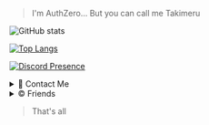
>I'm AuthZero... But you can call me Takimeru

![GitHub stats](https://github-readme-stats.vercel.app/api?username=AuthZero&show_icons=true&theme=synthwave)

[![Top Langs](https://github-readme-stats.vercel.app/api/top-langs/?username=AuthZero&theme=synthwave)](https://github.com/anuraghazra/github-readme-stats)



 
[![Discord Presence](https://lanyard.cnrad.dev/api/481475041217871882?borderRadius=5px&idleMessage=not%20doing%20anything&bg=a)](https://discord.com/users/481475041217871882)


<details><summary>📨 Contact Me</summary>

|              | Service | Value    |        Status |
| :---         |  :---    | :---:    |          ---: |
| ✉   |   Discord   | Auth Zero#7762 | idle    |
|  💻  |   Github   |  <a href="https://github.com/AuthZero">Auth Zero</a> | idle      |

</details>

<details><summary>©️ Friends</summary>
 <a href="https://github.com/ChiefNotch">ChiefNotch</a>,
 <a href="https://github.com/SxnwDev">SxnwDev</a>,
 <a href="https://github.com/TrustsenseEh">TrustsenseEh</a>
</details>


>That's all




